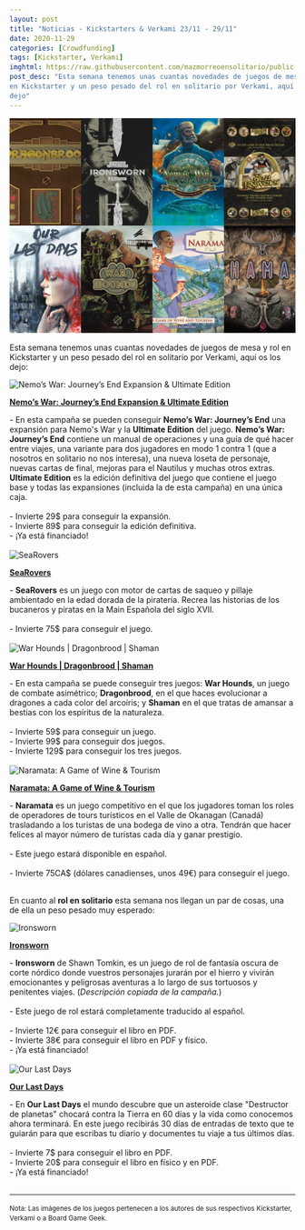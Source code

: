 ```yaml
---
layout: post
title: "Noticias - Kickstarters & Verkami 23/11 - 29/11"
date: 2020-11-29
categories: [Crowdfunding]
tags: [Kickstarter, Verkami]
imghtml: https://raw.githubusercontent.com/mazmorreoensolitario/public-images/master/crowdfunding/crowdfunding-20-1123-1129.jpg
post_desc: "Esta semana tenemos unas cuantas novedades de juegos de mesa y rol
en Kickstarter y un peso pesado del rol en solitario por Verkami, aquí os los 
dejo"
---
```


![](https://raw.githubusercontent.com/mazmorreoensolitario/public-images/master/crowdfunding/crowdfunding-20-1123-1129.jpg)

Esta semana tenemos unas cuantas novedades de juegos de mesa y rol en
Kickstarter y un peso pesado del rol en solitario por Verkami, aquí os los
dejo:

<div class="row">
    <div class="col-md-3">
        <img width="200" height="200"
            src="https://cf.geekdo-images.com/E5DrIRQo7MJS3ww70esx5Q__imagepage/img/_BwchDjPm2m_X1hLRApfabRZKI0=/fit-in/900x600/filters:no_upscale():strip_icc()/pic4892981.jpg"
            class="img-thumbnail" alt="Nemo’s War: Journey’s End Expansion & Ultimate Edition">
    </div>
    <div class="col-md-9">
        <p>
            <a target="_blank" 
                href="https://www.kickstarter.com/projects/vpg/nemos-war-journeys-end-expansion-and-ultimate-edition?ref=mazmorreoensolitario">
            <strong>Nemo’s War: Journey’s End Expansion & Ultimate Edition</strong>
            </a>
        </p>
        - En esta campaña se pueden conseguir <strong>Nemo’s War: Journey’s
        End</strong> una expansión para Nemo's War y la <strong>Ultimate
        Edition</strong> del juego. <strong>Nemo’s War: Journey’s
        End</strong> contiene un manual de operaciones y una guía de qué hacer
        entre viajes, una variante para dos jugadores en modo 1 contra 1 (que
        a nosotros en solitario no nos interesa), una nueva loseta de
        personaje, nuevas cartas de final, mejoras para el Nautilus y muchas
        otros extras. <strong>Ultimate Edition</strong> es la edición
        definitiva del juego que contiene el juego base y todas las expansiones
        (incluida la de esta campaña) en una única caja.
        <br>
        <br>
	         - Invierte 29$ para conseguir la expansión.<br>
         - Invierte 89$ para conseguir la edición definitiva.<br>
         - ¡Ya está financiado!
    </div>
</div>
<br>

<div class="row">
    <div class="col-md-3">
        <img width="200" height="200"
            src="https://cf.geekdo-images.com/q00QP1VOQ6Qh_aLhzfI6vQ__imagepage/img/vK0XU2JfV3UNlZ_dpg5iT2w4SqI=/fit-in/900x600/filters:no_upscale():strip_icc()/pic4506896.jpg"
            class="img-thumbnail" alt="SeaRovers">
    </div>
    <div class="col-md-9">
        <p>
            <a target="_blank" 
                href="https://www.kickstarter.com/projects/vanoverbay/searovers-an-epic-game-of-true-pirate-history-0?ref=mazmorreoensolitario">
            <strong>SeaRovers</strong> </a>
        </p>
        - <strong>SeaRovers</strong> es un juego con motor de cartas de saqueo
        y pillaje ambientado en la edad dorada de la piratería. Recrea las
        historias de los bucaneros y piratas en la Main Española del siglo XVII.
        <br>
        <br>
	         - Invierte 75$ para conseguir el juego.<br>
    </div>
</div>
<br>

<div class="row">
    <div class="col-md-3">
        <img width="200" height="200"
            src="https://ksr-ugc.imgix.net/assets/031/475/763/1e66dc7bcfb55235b45b3a0c57ec5700_original.png?ixlib=rb-2.1.0&w=680&fit=max&v=1605807153&auto=format&frame=1&lossless=true&s=b8acf3f16918fa28e9499e9395746637"
            class="img-thumbnail" alt="War Hounds | Dragonbrood | Shaman">
    </div>
    <div class="col-md-9">
        <p>
            <a target="_blank" 
                href="https://www.kickstarter.com/projects/astrallogicgames/war-hounds-dragonbrood-shaman?ref=mazmorreoensolitario">
            <strong>War Hounds | Dragonbrood | Shaman</strong>
            </a>
        </p>
        - En esta campaña se puede conseguir tres juegos: <strong>War
        Hounds</strong>, un juego de combate asimétrico;
        <strong>Dragonbrood</strong>, en el que haces evolucionar a dragones a
        cada color del arcoíris; y <strong>Shaman</strong> en el que tratas de
        amansar a bestias con los espíritus de la naturaleza.
        <br>
        <br>
	         - Invierte 59$ para conseguir un juego.<br>
         - Invierte 99$ para conseguir dos juegos.<br>
         - Invierte 129$ para conseguir los tres juegos.<br>
    </div>
</div>
<br>

<div class="row">
    <div class="col-md-3">
        <img width="200" height="200"
            src="https://cf.geekdo-images.com/W8vPtzZYcTU_ImK_GE6S3A__imagepage/img/Vo2syOwKA4Cx8TRswj_Hx2NQ9hA=/fit-in/900x600/filters:no_upscale():strip_icc()/pic5668115.jpg"
            class="img-thumbnail" alt="Naramata: A Game of Wine & Tourism">
    </div>
    <div class="col-md-9">
        <p>
            <a target="_blank" 
                href="https://www.kickstarter.com/projects/diasexmachina/naramata-a-game-of-wine-and-tourism?ref=mazmorreoensolitario">
            <strong>Naramata: A Game of Wine & Tourism</strong>
            </a>
        </p>
        - <strong>Naramata</strong> es un juego competitivo en el que los
        jugadores toman los roles de operadores de tours turísticos en el Valle
        de Okanagan (Canadá) trasladando a los turistas de una bodega de vino a
        otra. Tendrán que hacer felices al mayor número de turistas cada día y
        ganar prestigio.
        <br>
        <br>
	        - Este juego estará disponible en español.
            <br>
            <br>
         - Invierte 75CA$ (dólares canadienses, unos 49€) para conseguir el juego.<br>
    </div>
</div>
<br>

En cuanto al **rol en solitario** esta semana nos llegan un par de cosas, una
de ella un peso pesado muy esperado:

<div class="row">
    <div class="col-md-3">
        <img width="200" height="200"
            src="https://dg9aaz8jl1ktt.cloudfront.net/uploaded_files/000/295/542/verkami_ec76886de9e8505178d8e8e2d4cc7371.jpg?1605369276"
            class="img-thumbnail" alt="Ironsworn">
    </div>
    <div class="col-md-9">
        <p>
            <a target="_blank" 
                href="https://www.verkami.com/projects/28556-ironsworn?ref=mazmorreoensolitario">
            <strong>Ironsworn</strong>
            </a>
        </p>
        - <strong>Ironsworn</strong> de Shawn Tomkin, es un juego de rol de
        fantasía oscura de corte nórdico donde vuestros personajes jurarán por
        el hierro y vivirán emocionantes y peligrosas aventuras a lo largo de
        sus tortuosos y penitentes viajes. (<i>Descripción copiada de la campaña.</i>)
        <br>
        <br>
	        - Este juego de rol estará completamente traducido al español.
            <br>
            <br>
         - Invierte 12€ para conseguir el libro en PDF.<br>
         - Invierte 38€ para conseguir el libro en PDF y físico.<br>
         - ¡Ya está financiado!
    </div>
</div>
<br>

<div class="row">
    <div class="col-md-3">
        <img width="200" height="200"
            src="https://ksr-ugc.imgix.net/assets/031/528/879/3bbdce9971bfa51c3856adab0affd536_original.jpg?ixlib=rb-2.1.0&w=680&fit=max&v=1606232093&auto=format&frame=1&q=92&s=750fe0d5ddecfb417ab233a48a432d5f"
            class="img-thumbnail" alt="Our Last Days">
    </div>
    <div class="col-md-9">
        <p>
            <a target="_blank" 
                href="https://www.kickstarter.com/projects/thelostskull/our-last-days-a-solo-journaling-rpg?ref=mazmorreoensolitario">
            <strong>Our Last Days</strong>
            </a>
        </p>
        - En <strong>Our Last Days</strong> el mundo descubre que un asteroide
        clase "Destructor de planetas" chocará contra la Tierra en 60 días y la
        vida como conocemos ahora terminará. En este juego recibirás 30 días de
        entradas de texto que te guiarán para que escribas tu diario y
        documentes tu viaje a tus últimos días.
        <br>
        <br>
	         - Invierte 7$ para conseguir el libro en PDF.<br>
         - Invierte 20$ para conseguir el libro en físico y en PDF.<br>
         - ¡Ya está financiado!
    </div>
</div>
<br>

<hr>

<small>Nota: Las imágenes de los juegos pertenecen a los autores de sus
respectivos Kickstarter, Verkami o a Board Game Geek.</small>
